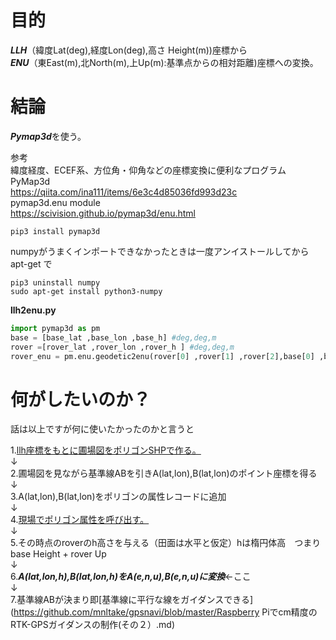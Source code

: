 # 目的  
***LLH***（緯度Lat(deg),経度Lon(deg),高さ Height(m))座標から  
***ENU***（東East(m),北North(m),上Up(m):基準点からの相対距離)座標への変換。  
  
# 結論  
***Pymap3d***を使う。  
  
参考  
緯度経度、ECEF系、方位角・仰角などの座標変換に便利なプログラムPyMap3d  
https://qiita.com/ina111/items/6e3c4d85036fd993d23c  
pymap3d.enu module  
https://scivision.github.io/pymap3d/enu.html  
  
```
pip3 install pymap3d
```  
numpyがうまくインポートできなかったときは一度アンイストールしてからapt-get で  
  
```
pip3 uninstall numpy
sudo apt-get install python3-numpy
```  
  
  
  
**llh2enu.py**  
```python:llh2enu.py
import pymap3d as pm
base = [base_lat ,base_lon ,base_h] #deg,deg,m
rover =[rover_lat ,rover_lon ,rover_h ] #deg,deg,m
rover_enu = pm.enu.geodetic2enu(rover[0] ,rover[1] ,rover[2],base[0] ,base[1] ,base[2])#m,m,m
```  
# 何がしたいのか？  
話は以上ですが何に使いたかったのかと言うと  
  
1.[llh座標をもとに圃場図をポリゴンSHPで作る。](https://github.com/mnltake/gpsnavi/blob/master/GPSのデータを使ってシェイプファイルの作成.md)  
↓  
2.圃場図を見ながら基準線ABを引きA(lat,lon),B(lat,lon)のポイント座標を得る  
↓  
3.A(lat,lon),B(lat,lon)をポリゴンの属性レコードに追加  
↓  
4.[現場でポリゴン属性を呼び出す。](https://github.com/mnltake/gpsnavi/blob/master/GPSの位置からシェイプファイルの属性データを取り出す.md)  
↓  
5.その時点のroverのh高さを与える（田面は水平と仮定）hは楕円体高　つまりbase Height + rover Up  
↓  
6.***A(lat,lon,h),B(lat,lon,h)をA(e,n,u),B(e,n,u)に変換***←ここ  
↓  
7.基準線ABが決まり即[基準線に平行な線をガイダンスできる](https://github.com/mnltake/gpsnavi/blob/master/Raspberry Piでcm精度のRTK-GPSガイダンスの制作(その２）.md)  
  
